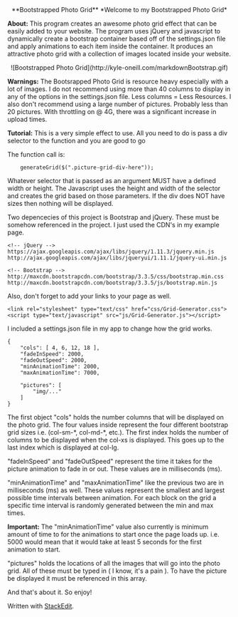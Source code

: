 
<center>**Bootstrapped Photo Grid**
*Welcome to my Bootstrapped Photo Grid*</center>

**About:**
This program creates an awesome photo grid effect that can be easily added to your website. The program uses jQuery and javascript to dynamically create a bootstrap container based off of the settings.json file and apply animations to each item inside the container. It produces an attractive photo grid with a collection of images located inside your website.

<center>![Bootstrapped Photo Grid](http://kyle-oneill.com/markdownBootstrap.gif) </center>

**Warnings:**
The Bootsrapped Photo Grid is resource heavy especially with a lot of images. I do not recommend using more than 40 columns to display in any of the options in the settings.json file.  Less columns = Less Resources. I also don't recommend using a large number of pictures. Probably less than 20 pictures. With throttling on @ 4G, there was a significant increase in upload times.

**Tutorial:**
This is a very simple effect to use. All you need to do is pass a div selector to the function and you are good to go

The function call is:

		generateGrid($(".picture-grid-div-here"));

Whatever selector that is passed as an argument MUST have a defined width or height. The Javascript uses the height and width of the selector and creates the grid based on those parameters. If the div does NOT have sizes then nothing will be displayed.

Two depencecies of this project is Bootstrap and jQuery. These must be somehow referenced in the project. I just used the CDN's in my example page.

	<!-- jQuery -->
	https://ajax.googleapis.com/ajax/libs/jquery/1.11.3/jquery.min.js
	http://ajax.googleapis.com/ajax/libs/jqueryui/1.11.1/jquery-ui.min.js

	<!-- Bootstrap -->
	http://maxcdn.bootstrapcdn.com/bootstrap/3.3.5/css/bootstrap.min.css
	http://maxcdn.bootstrapcdn.com/bootstrap/3.3.5/js/bootstrap.min.js

Also, don't forget to add your links to your page as well.

	<link rel="stylesheet" type="text/css" href="css/Grid-Generator.css">
	<script type="text/javascript" src="js/Grid-Generator.js"></script>
	

I included a settings.json file in my app to change how the grid works.

	{
		"cols": [ 4, 6, 12, 18 ],
		"fadeInSpeed": 2000,
		"fadeOutSpeed": 2000,
		"minAnimationTime": 2000,
		"maxAnimationTime": 7000,
		
		"pictures": [
			"img/..."
		]
	}

The first object "cols" holds the number columns that will be displayed on the photo grid. The four values inside represent the four different bootstrap grid sizes i.e. (col-sm-\*, col-md-\*, etc.). The first index holds the number of columns to be displayed when the col-xs is displayed. This goes up to the last index which is displayed at col-lg.

"fadeInSpeed" and "fadeOutSpeed" represent the time it takes for the picture animation to fade in or out. These values are in milliseconds (ms).

"minAnimationTime" and "maxAnimationTime" like the previous two are in milliseconds (ms) as well. These values represent the smallest and largest possible time intervals between animation. For each block on the grid a specific time interval is randomly generated between the min and max times. 

**Important:** The "minAnimationTime" value also currently is minimum amount of time to for the animations to start once the page loads up. i.e. 5000 would mean that it would take at least 5 seconds for the first animation to start. 

"pictures" holds the locations of all the images that will go into the photo grid. All of these must be typed in ( I know, it's a pain ). To have the picture be displayed it must be referenced in this array.

And that's about it. So enjoy!

Written with [StackEdit](https://stackedit.io/).